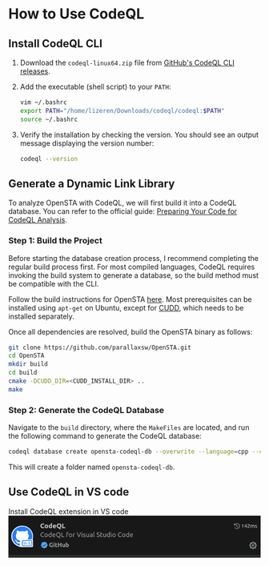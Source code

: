 
# How to Use CodeQL

## Install CodeQL CLI

1.  Download the `codeql-linux64.zip` file from [GitHub's CodeQL CLI releases](https://github.com/github/codeql-cli-binaries/releases).
    
2.  Add the executable (shell script) to your `PATH`:
    
    ```bash
    vim ~/.bashrc
    export PATH="/home/lizeren/Downloads/codeql/codeql:$PATH"
    source ~/.bashrc
    ```
    
3.  Verify the installation by checking the version. You should see an output message displaying the version number:
    
    ```bash
    codeql --version
    ```
    



## Generate a Dynamic Link Library

To analyze OpenSTA with CodeQL, we will first build it into a CodeQL database. You can refer to the official guide: [Preparing Your Code for CodeQL Analysis](https://docs.github.com/en/code-security/codeql-cli/using-the-codeql-cli/creating-codeql-databases).

### Step 1: Build the Project

Before starting the database creation process, I recommend completing the regular build process first. For most compiled languages, CodeQL requires invoking the build system to generate a database, so the build method must be compatible with the CLI.

Follow the build instructions for OpenSTA [here](https://github.com/The-OpenROAD-Project/OpenSTA). Most prerequisites can be installed using `apt-get` on Ubuntu, except for [CUDD](https://github.com/ivmai/cudd), which needs to be installed separately.

Once all dependencies are resolved, build the OpenSTA binary as follows:

```bash
git clone https://github.com/parallaxsw/OpenSTA.git
cd OpenSTA
mkdir build
cd build
cmake -DCUDD_DIR=<CUDD_INSTALL_DIR> ..
make
```

### Step 2: Generate the CodeQL Database

Navigate to the `build` directory, where the `MakeFiles` are located, and run the following command to generate the CodeQL database:

```bash
codeql database create opensta-codeql-db --overwrite --language=cpp --command="make"
```

This will create a folder named `opensta-codeql-db`.

## Use CodeQL in VS code
Install CodeQL extension in VS code
![CodeQL extension](images/codeql_ext.png)
